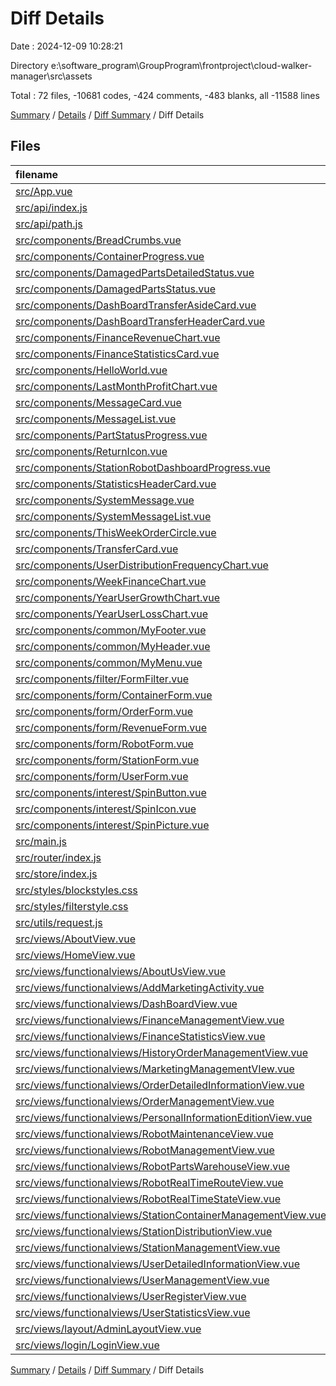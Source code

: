 # Diff Details

Date : 2024-12-09 10:28:21

Directory e:\\software_program\\GroupProgram\\frontproject\\cloud-walker-manager\\src\\assets

Total : 72 files,  -10681 codes, -424 comments, -483 blanks, all -11588 lines

[Summary](results.md) / [Details](details.md) / [Diff Summary](diff.md) / Diff Details

## Files
| filename | language | code | comment | blank | total |
| :--- | :--- | ---: | ---: | ---: | ---: |
| [src/App.vue](/src/App.vue) | Vue | -96 | -4 | -12 | -112 |
| [src/api/index.js](/src/api/index.js) | JavaScript | -509 | -20 | -25 | -554 |
| [src/api/path.js](/src/api/path.js) | JavaScript | -57 | -11 | -5 | -73 |
| [src/components/BreadCrumbs.vue](/src/components/BreadCrumbs.vue) | Vue | -41 | 0 | -4 | -45 |
| [src/components/ContainerProgress.vue](/src/components/ContainerProgress.vue) | Vue | -35 | -1 | -3 | -39 |
| [src/components/DamagedPartsDetailedStatus.vue](/src/components/DamagedPartsDetailedStatus.vue) | Vue | -92 | -2 | -4 | -98 |
| [src/components/DamagedPartsStatus.vue](/src/components/DamagedPartsStatus.vue) | Vue | -101 | -3 | -5 | -109 |
| [src/components/DashBoardTransferAsideCard.vue](/src/components/DashBoardTransferAsideCard.vue) | Vue | -104 | 0 | -11 | -115 |
| [src/components/DashBoardTransferHeaderCard.vue](/src/components/DashBoardTransferHeaderCard.vue) | Vue | -89 | 0 | -9 | -98 |
| [src/components/FinanceRevenueChart.vue](/src/components/FinanceRevenueChart.vue) | Vue | -107 | -2 | -5 | -114 |
| [src/components/FinanceStatisticsCard.vue](/src/components/FinanceStatisticsCard.vue) | Vue | -88 | 0 | -9 | -97 |
| [src/components/HelloWorld.vue](/src/components/HelloWorld.vue) | Vue | -28 | -1 | -4 | -33 |
| [src/components/LastMonthProfitChart.vue](/src/components/LastMonthProfitChart.vue) | Vue | -146 | -6 | -6 | -158 |
| [src/components/MessageCard.vue](/src/components/MessageCard.vue) | Vue | -149 | -7 | -10 | -166 |
| [src/components/MessageList.vue](/src/components/MessageList.vue) | Vue | -104 | -2 | -4 | -110 |
| [src/components/PartStatusProgress.vue](/src/components/PartStatusProgress.vue) | Vue | -28 | 0 | -2 | -30 |
| [src/components/ReturnIcon.vue](/src/components/ReturnIcon.vue) | Vue | -45 | 0 | -1 | -46 |
| [src/components/StationRobotDashboardProgress.vue](/src/components/StationRobotDashboardProgress.vue) | Vue | -34 | -2 | -5 | -41 |
| [src/components/StatisticsHeaderCard.vue](/src/components/StatisticsHeaderCard.vue) | Vue | -89 | 0 | -9 | -98 |
| [src/components/SystemMessage.vue](/src/components/SystemMessage.vue) | Vue | -20 | 0 | -3 | -23 |
| [src/components/SystemMessageList.vue](/src/components/SystemMessageList.vue) | Vue | -20 | 0 | -3 | -23 |
| [src/components/ThisWeekOrderCircle.vue](/src/components/ThisWeekOrderCircle.vue) | Vue | -158 | -3 | -6 | -167 |
| [src/components/TransferCard.vue](/src/components/TransferCard.vue) | Vue | -127 | 0 | -17 | -144 |
| [src/components/UserDistributionFrequencyChart.vue](/src/components/UserDistributionFrequencyChart.vue) | Vue | -139 | -1 | -5 | -145 |
| [src/components/WeekFinanceChart.vue](/src/components/WeekFinanceChart.vue) | Vue | -124 | -2 | -5 | -131 |
| [src/components/YearUserGrowthChart.vue](/src/components/YearUserGrowthChart.vue) | Vue | -118 | -2 | -4 | -124 |
| [src/components/YearUserLossChart.vue](/src/components/YearUserLossChart.vue) | Vue | -94 | -2 | -4 | -100 |
| [src/components/common/MyFooter.vue](/src/components/common/MyFooter.vue) | Vue | -23 | 0 | -2 | -25 |
| [src/components/common/MyHeader.vue](/src/components/common/MyHeader.vue) | Vue | -35 | 0 | -1 | -36 |
| [src/components/common/MyMenu.vue](/src/components/common/MyMenu.vue) | Vue | -88 | -1 | -1 | -90 |
| [src/components/filter/FormFilter.vue](/src/components/filter/FormFilter.vue) | Vue | -83 | 0 | 0 | -83 |
| [src/components/form/ContainerForm.vue](/src/components/form/ContainerForm.vue) | Vue | 0 | 0 | -1 | -1 |
| [src/components/form/OrderForm.vue](/src/components/form/OrderForm.vue) | Vue | 0 | 0 | -1 | -1 |
| [src/components/form/RevenueForm.vue](/src/components/form/RevenueForm.vue) | Vue | 0 | 0 | -1 | -1 |
| [src/components/form/RobotForm.vue](/src/components/form/RobotForm.vue) | Vue | 0 | 0 | -1 | -1 |
| [src/components/form/StationForm.vue](/src/components/form/StationForm.vue) | Vue | 0 | 0 | -1 | -1 |
| [src/components/form/UserForm.vue](/src/components/form/UserForm.vue) | Vue | -79 | -1 | -9 | -89 |
| [src/components/interest/SpinButton.vue](/src/components/interest/SpinButton.vue) | Vue | -74 | 0 | -4 | -78 |
| [src/components/interest/SpinIcon.vue](/src/components/interest/SpinIcon.vue) | Vue | 0 | 0 | -1 | -1 |
| [src/components/interest/SpinPicture.vue](/src/components/interest/SpinPicture.vue) | Vue | -230 | 0 | -27 | -257 |
| [src/main.js](/src/main.js) | JavaScript | -35 | -11 | -8 | -54 |
| [src/router/index.js](/src/router/index.js) | JavaScript | -184 | -5 | -4 | -193 |
| [src/store/index.js](/src/store/index.js) | JavaScript | -13 | 0 | -2 | -15 |
| [src/styles/blockstyles.css](/src/styles/blockstyles.css) | CSS | -239 | -8 | -7 | -254 |
| [src/styles/filterstyle.css](/src/styles/filterstyle.css) | CSS | -74 | 0 | 0 | -74 |
| [src/utils/request.js](/src/utils/request.js) | JavaScript | -39 | -3 | -4 | -46 |
| [src/views/AboutView.vue](/src/views/AboutView.vue) | Vue | -82 | -2 | -6 | -90 |
| [src/views/HomeView.vue](/src/views/HomeView.vue) | Vue | -82 | 0 | 0 | -82 |
| [src/views/functionalviews/AboutUsView.vue](/src/views/functionalviews/AboutUsView.vue) | Vue | -21 | 0 | -2 | -23 |
| [src/views/functionalviews/AddMarketingActivity.vue](/src/views/functionalviews/AddMarketingActivity.vue) | Vue | -439 | -28 | -26 | -493 |
| [src/views/functionalviews/DashBoardView.vue](/src/views/functionalviews/DashBoardView.vue) | Vue | -203 | -4 | -4 | -211 |
| [src/views/functionalviews/FinanceManagementView.vue](/src/views/functionalviews/FinanceManagementView.vue) | Vue | -188 | -9 | -5 | -202 |
| [src/views/functionalviews/FinanceStatisticsView.vue](/src/views/functionalviews/FinanceStatisticsView.vue) | Vue | -141 | 0 | -3 | -144 |
| [src/views/functionalviews/HistoryOrderManagementView.vue](/src/views/functionalviews/HistoryOrderManagementView.vue) | Vue | -191 | -24 | -6 | -221 |
| [src/views/functionalviews/MarketingManagementVIew.vue](/src/views/functionalviews/MarketingManagementVIew.vue) | Vue | -407 | -6 | -17 | -430 |
| [src/views/functionalviews/OrderDetailedInformationView.vue](/src/views/functionalviews/OrderDetailedInformationView.vue) | Vue | -21 | 0 | -2 | -23 |
| [src/views/functionalviews/OrderManagementView.vue](/src/views/functionalviews/OrderManagementView.vue) | Vue | -181 | -10 | -5 | -196 |
| [src/views/functionalviews/PersonalInformationEditionView.vue](/src/views/functionalviews/PersonalInformationEditionView.vue) | Vue | -634 | -38 | -40 | -712 |
| [src/views/functionalviews/RobotMaintenanceView.vue](/src/views/functionalviews/RobotMaintenanceView.vue) | Vue | -266 | -5 | -2 | -273 |
| [src/views/functionalviews/RobotManagementView.vue](/src/views/functionalviews/RobotManagementView.vue) | Vue | -248 | -25 | -6 | -279 |
| [src/views/functionalviews/RobotPartsWarehouseView.vue](/src/views/functionalviews/RobotPartsWarehouseView.vue) | Vue | -668 | -25 | -32 | -725 |
| [src/views/functionalviews/RobotRealTimeRouteView.vue](/src/views/functionalviews/RobotRealTimeRouteView.vue) | Vue | -57 | 0 | -2 | -59 |
| [src/views/functionalviews/RobotRealTimeStateView.vue](/src/views/functionalviews/RobotRealTimeStateView.vue) | Vue | -268 | -7 | -13 | -288 |
| [src/views/functionalviews/StationContainerManagementView.vue](/src/views/functionalviews/StationContainerManagementView.vue) | Vue | -619 | -11 | -11 | -641 |
| [src/views/functionalviews/StationDistributionView.vue](/src/views/functionalviews/StationDistributionView.vue) | Vue | -345 | -41 | -7 | -393 |
| [src/views/functionalviews/StationManagementView.vue](/src/views/functionalviews/StationManagementView.vue) | Vue | -226 | -14 | -6 | -246 |
| [src/views/functionalviews/UserDetailedInformationView.vue](/src/views/functionalviews/UserDetailedInformationView.vue) | Vue | -457 | -28 | -4 | -489 |
| [src/views/functionalviews/UserManagementView.vue](/src/views/functionalviews/UserManagementView.vue) | Vue | -271 | -23 | -5 | -299 |
| [src/views/functionalviews/UserRegisterView.vue](/src/views/functionalviews/UserRegisterView.vue) | Vue | -21 | 0 | -2 | -23 |
| [src/views/functionalviews/UserStatisticsView.vue](/src/views/functionalviews/UserStatisticsView.vue) | Vue | -121 | 0 | -1 | -122 |
| [src/views/layout/AdminLayoutView.vue](/src/views/layout/AdminLayoutView.vue) | Vue | -393 | -14 | -14 | -421 |
| [src/views/login/LoginView.vue](/src/views/login/LoginView.vue) | Vue | -193 | -10 | -7 | -210 |

[Summary](results.md) / [Details](details.md) / [Diff Summary](diff.md) / Diff Details